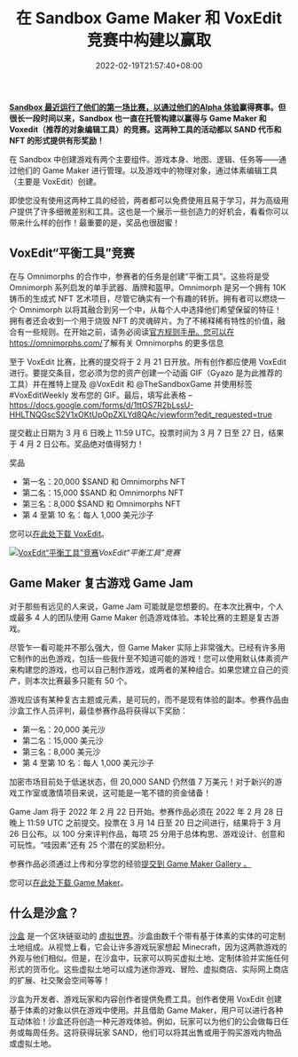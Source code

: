 ﻿---
title: "在 Sandbox Game Maker 和 VoxEdit 竞赛中构建以赢取"
date: 2022-02-19T21:57:40+08:00
lastmod: 2022-02-19T16:45:40+08:00
draft: false
authors: ["Elijah"]
description: "Sandbox 最近运行了他们的第一场比赛，以通过他们的 Alpha 体验赢得赛事。但很长一段时间以来，Sandbox 也一直在托管构建以赢得与 Game Maker 和 Voxedit（推荐的对象编辑工具）的竞赛。这两种工具的活动都以 SAND 代币和 NFT 的形式提供有形奖励！"
featuredImage: "build-to-earn-in-sandbox-game-maker-and-voxedit-contests.jpeg"
tags: ["Strategy Game","策略游戏","Play to Earn"]
categories: ["news"]
news: ["策略游戏"]
weight: 
lightgallery: true
pinned: false
recommend: false
recommend1: false
---

**[Sandbox 最近运行了他们的第一场比赛，以通过他们的Alpha 体验](https://www.playtoearn.online/2021/11/16/the-sandbox-alpha-starts-on-november-29th/)赢得赛事。但很长一段时间以来，Sandbox 也一直在托管构建以赢得与 Game Maker 和 Voxedit（推荐的对象编辑工具）的竞赛。这两种工具的活动都以 SAND 代币和 NFT 的形式提供有形奖励！**

在 Sandbox 中创建游戏有两个主要组件。游戏本身、地图、逻辑、任务等——通过他们的 Game Maker 进行管理。以及游戏中的物理对象，通过体素编辑工具（主要是 VoxEdit）创建。

即使您没有使用这两种工具的经验，两者都可以免费使用且易于学习，并为高级用户提供了许多细微差别和工具。这也是一个展示一些创造力的好机会，看看你可以带来什么样的创作！最重要的是，奖品也很甜蜜！

## VoxEdit“平衡工具”竞赛

在与 Omnimorphs 的合作中，参赛者的任务是创建“平衡工具”。这些将是受 Omnimorph 系列启发的单手武器、盾牌和盔甲。Omnimorph 是另一个拥有 10K 铸币的生成式 NFT 艺术项目，尽管它确实有一个有趣的转折。拥有者可以燃烧一个 Omnimorph 以将其融合到另一个中，从每个人中选择他们希望保留的特征！拥有者还会收到一个用于烧毁 NFT 的灵魂碎片。为了不稀释稀有特性的价值，融合有一些规则。在开始之前，请务必阅读[官方规则手册。](https://omnimorphs.medium.com/omnifusion-rulebook-7bbbb8cc9741)[您可以在https://omnimorphs.com/](https://omnimorphs.com/)了解有关 Omnimorphs 的更多信息

至于 VoxEdit 比赛，比赛的提交将于 2 月 21 日开放。所有创作都应使用 VoxEdit 进行。要提交条目，您必须为您的资产创建一个动画 GIF（Gyazo 是为此推荐的工具）并在推特上提及 @VoxEdit 和 @TheSandboxGame 并使用标签 #VoxEditWeekly 发布您的 GIF。最后，填写此表格 – https://docs.google.com/forms/d/1ttOS7R2bLssU-HHLTNQGscS2V1xOKtUpOpZXLYd8QAc/viewform?edit_requested=true

提交截止日期为 3 月 6 日晚上 11:59 UTC。投票时间为 3 月 7 日至 27 日，结果于 4 月 2 日公布。奖品绝对值得努力！

奖品

- 第一名：20,000 $SAND 和 Omnimorphs NFT
- 第二名：15,000 $SAND 和 Omnimorphs NFT
- 第三名：8,000 $SAND 和 Omnimorphs NFT
- 第 4 至第 10 名：每人 1,000 美元沙子

您可以[在此处下载 VoxEdit](https://bit.ly/VoxEditTSB)。

[![VoxEdit“平衡工具”竞赛](http://www.playtoearn.online/wp-content/uploads/2022/02/VoxEdit_contest_tools_banner.jpeg)](https://www.playtoearn.online/wp-content/uploads/2022/02/VoxEdit_contest_tools_banner.jpeg)*VoxEdit“平衡工具”竞赛*

## Game Maker 复古游戏 Game Jam

对于那些有远见的人来说，Game Jam 可能就是您想要的。在本次比赛中，个人或最多 4 人的团队使用 Game Maker 创造游戏体验。本轮比赛的主题是复古游戏。

尽管乍一看可能并不那么强大，但 Game Maker 实际上非常强大。已经有许多用它制作的出色游戏，包括一些我什至不知道可能的游戏！您可以使用默认体素资产来构建您的游戏，也可以自己制作游戏，或两者的某种组合。如果您建立自己的资产，则本次比赛最多只能有 50 个。

游戏应该有某种复古主题或元素，是可玩的，而不是现有体验的副本。参赛作品由沙盒工作人员评判，最佳参赛作品将获得以下奖励：

- 第一名：20,000 美元沙
- 第二名：15,000 美元沙
- 第三名：8,000 美元沙
- 第 4 至第 10 名：每人 1,000 美元沙子

加密市场目前处于低迷状态，但 20,000 SAND 仍然值 7 万美元！对于新兴的游戏工作室或激情项目来说，这可能是一笔不错的资金储备！

Game Jam 将于 2022 年 2 月 22 日开始。参赛作品必须在 2022 年 2 月 28 日晚上 11:59 UTC 之前提交。投票在 3 月 14 日至 20 日之间进行，结果将于 3 月 26 日公布。以 100 分来评判作品，每项 25 分用于总体构思、游戏设计、创意和可玩性。“哇因素”还有 25 个潜在的奖励积分。

参赛作品必须通过上传和分享您的经验[提交到 Game Maker Gallery 。](https://medium.com/sandbox-game/the-retrogaming-game-jam-98620dd5b017)

您可以[在此处下载 Game Maker](https://bit.ly/GameMakerTSB)。

## 什么是沙盒？

[沙盒](https://sandbox.game/) 是一个区块链驱动的 [虚拟世界](https://www.playtoearn.online/category/virtual-worlds/)。沙盒由数千个带有基于体素的实体的可定制土地组成。从视觉上看，它会让许多游戏玩家想起 Minecraft，因为这两款游戏的外观与他们相似。但是，在沙盒中，玩家可以购买虚拟土地、定制体验并实施任何形式的货币化。这些虚拟土地可以成为迷你游戏、冒险、虚拟商店、实际网上商店的扩展、社交聚会空间等等！

沙盒为开发者、游戏玩家和内容创作者提供免费工具。创作者使用 VoxEdit 创建基于体素的对象以供在游戏中使用。并且借助 Game Maker，用户可以进行各种互动体验！沙盒还将创造一种元游戏体验。例如，玩家可以为他们的公会做每日任务或每周任务。这将获得玩家 SAND，他们可以将其出售或用于购买游戏内物品或虚拟土地。


